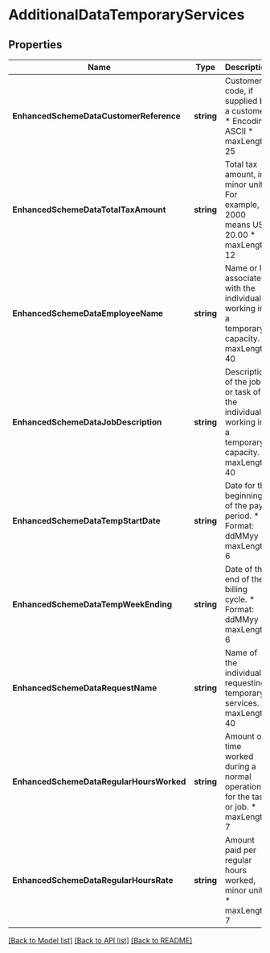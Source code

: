 # AdditionalDataTemporaryServices

## Properties

Name | Type | Description | Notes
------------ | ------------- | ------------- | -------------
**EnhancedSchemeDataCustomerReference** | **string** | Customer code, if supplied by a customer. * Encoding: ASCII * maxLength: 25 | [optional] 
**EnhancedSchemeDataTotalTaxAmount** | **string** | Total tax amount, in minor units. For example, 2000 means USD 20.00 * maxLength: 12 | [optional] 
**EnhancedSchemeDataEmployeeName** | **string** | Name or ID associated with the individual working in a temporary capacity. * maxLength: 40 | [optional] 
**EnhancedSchemeDataJobDescription** | **string** | Description of the job or task of the individual working in a temporary capacity. * maxLength: 40 | [optional] 
**EnhancedSchemeDataTempStartDate** | **string** | Date for the beginning of the pay period. * Format: ddMMyy * maxLength: 6 | [optional] 
**EnhancedSchemeDataTempWeekEnding** | **string** | Date of the end of the billing cycle. * Format: ddMMyy * maxLength: 6 | [optional] 
**EnhancedSchemeDataRequestName** | **string** | Name of the individual requesting temporary services. * maxLength: 40 | [optional] 
**EnhancedSchemeDataRegularHoursWorked** | **string** | Amount of time worked during a normal operation for the task or job. * maxLength: 7 | [optional] 
**EnhancedSchemeDataRegularHoursRate** | **string** | Amount paid per regular hours worked, minor units. * maxLength: 7 | [optional] 

[[Back to Model list]](../README.md#documentation-for-models) [[Back to API list]](../README.md#documentation-for-api-endpoints) [[Back to README]](../README.md)


